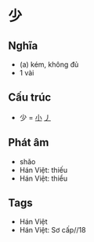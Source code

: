 # 少

## Nghĩa

* (a) kém, không đủ
* 1 vài

## Cấu trúc
* 少 = [小](小.md) [丿](丿.md)

## Phát âm

* shǎo
* Hán Việt: thiếu
* Hán Việt: thiểu

## Tags
* Hán Việt
* Hán Việt: Sơ cấp//18

<script>window.HANZI_FIELD='少';</script>

